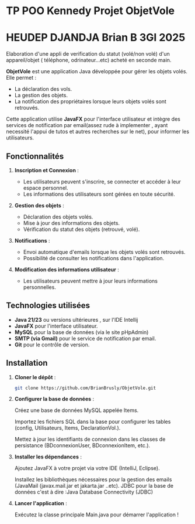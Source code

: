 # TP POO Kennedy Projet ObjetVole
# HEUDEP DJANDJA Brian B 3GI 2025
Elaboration d'une appli de verification du statut (volé/non volé) d'un appareil/objet ( téléphone, odrinateur...etc) acheté en seconde main.

**ObjetVole** est une application Java développée pour gérer les objets volés. Elle permet :
- La déclaration des vols.
- La gestion des objets.
- La notification des propriétaires lorsque leurs objets volés sont retrouvés.

Cette application utilise **JavaFX** pour l'interface utilisateur et intègre des services de notification par email(assez rude à implementer , ayant necessité l'appui de tutos et autres recherches sur le net), pour informer les utilisateurs.

## Fonctionnalités
1. **Inscription et Connexion** :
   - Les utilisateurs peuvent s'inscrire, se connecter et accéder à leur espace personnel.
   - Les informations des utilisateurs sont gérées en toute sécurité.

2. **Gestion des objets** :
   - Déclaration des objets volés.
   - Mise à jour des informations des objets.
   - Vérification du statut des objets (retrouvé, volé).

3. **Notifications** :
   - Envoi automatique d'emails lorsque les objets volés sont retrouvés.
   - Possibilité de consulter les notifications dans l'application.

4. **Modification des informations utilisateur** :
   - Les utilisateurs peuvent mettre à jour leurs informations personnelles.

## Technologies utilisées
- **Java 21/23** ou versions ultérieures , sur l'IDE Intellij
- **JavaFX** pour l'interface utilisateur.
- **MySQL** pour la base de données (via le site pHpAdmin)
- **SMTP (via Gmail)** pour le service de notification par email.
- **Git** pour le contrôle de version.

## Installation
1. **Cloner le dépôt** :
   ```bash
   git clone https://github.com/BrianBrusly/ObjetVole.git

2. **Configurer la base de données** :

    Créez une base de données MySQL appelée Items.

    Importez les fichiers SQL dans la base pour configurer les tables (config, Utilisateurs, Items, DeclarationVol.).

    Mettez à jour les identifiants de connexion dans les classes de persistance (BDconnexionUser, BDconnexionItem, etc.).

3. **Installer les dépendances** :

    Ajoutez JavaFX à votre projet via votre IDE (IntelliJ, Eclipse).

    Installez les bibliothèques nécessaires pour la gestion des emails (JavaMail (javax.mail.jar et jakarta.jar ..etc).
    JDBC pour la base de données c'est à dire :Java Database Connectivity (JDBC)

5. **Lancer l'application** :

    Exécutez la classe principale Main.java pour démarrer l'application !
